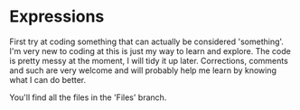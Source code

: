Expressions
===========

First try at coding something that can actually be considered 'something'. I'm very new to coding at this is just my way to learn and explore. The code is pretty messy at the moment, I will tidy it up later. Corrections, comments and such are very welcome and will probably help me learn by knowing what I can do better.

You'll find all the files in the 'Files' branch.
